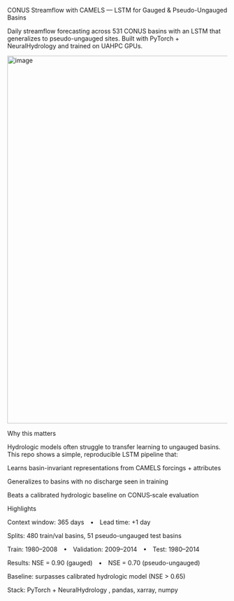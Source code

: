 CONUS Streamflow with CAMELS — LSTM for Gauged & Pseudo-Ungauged Basins

Daily streamflow forecasting across 531 CONUS basins with an LSTM that generalizes to pseudo-ungauged sites. Built with PyTorch + NeuralHydrology and trained on UAHPC GPUs.


<img width="1469" height="841" alt="image" src="https://github.com/user-attachments/assets/451f009c-0a71-495a-8663-52afbdfb5c4d" />


Why this matters

Hydrologic models often struggle to transfer learning to ungauged basins. This repo shows a simple, reproducible LSTM pipeline that:

Learns basin-invariant representations from CAMELS forcings + attributes

Generalizes to basins with no discharge seen in training

Beats a calibrated hydrologic baseline on CONUS‐scale evaluation

Highlights

Context window: 365 days • Lead time: +1 day

Splits: 480 train/val basins, 51 pseudo-ungauged test basins

Train: 1980–2008 • Validation: 2009–2014 • Test: 1980–2014

Results: NSE = 0.90 (gauged) • NSE = 0.70 (pseudo-ungauged)

Baseline: surpasses calibrated hydrologic model (NSE > 0.65)

Stack: PyTorch + NeuralHydrology
, pandas, xarray, numpy
